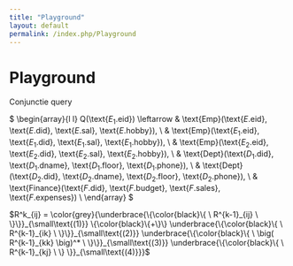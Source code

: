 ```yaml
---
title: "Playground"
layout: default
permalink: /index.php/Playground
---
```


# Playground

Conjunctie query

$ 
\begin{array}{l l}
Q(\text{$E_1$.eid}) \leftarrow & \text{Emp}(\text{$E$.eid}, \text{$E$.did}, \text{$E$.sal}, \text{$E$.hobby}), \\
& \text{Emp}(\text{$E_1$.eid}, \text{$E_1$.did}, \text{$E_1$.sal}, \text{$E_1$.hobby}), \\
& \text{Emp}(\text{$E_2$.eid}, \text{$E_2$.did}, \text{$E_2$.sal}, \text{$E_2$.hobby}), \\
& \text{Dept}(\text{$D_1$.did}, \text{$D_1$.dname}, \text{$D_1$.floor}, \text{$D_1$.phone}), \\
& \text{Dept}(\text{$D_2$.did}, \text{$D_2$.dname}, \text{$D_2$.floor}, \text{$D_2$.phone}), \\
& \text{Finance}(\text{$F$.did}, \text{$F$.budget}, \text{$F$.sales}, \text{$F$.expenses}) \\
\end{array}
$


$R^k_{ij} = \color{grey}{\underbrace{\{\color{black}\{ \ R^{k-1}_{ij} \ \}\}}_{\small\text{(1)}} \{\color{black}\{+\}\} \underbrace{\{\color{black}\{ \ R^{k-1}_{ik}  \  \}\}}_{\small\text{(2)}} \underbrace{\{\color{black}\{  \  \big( R^{k-1}_{kk} \big)^*  \  \}\}}_{\small\text{(3)}} \underbrace{\{\color{black}\{  \  R^{k-1}_{kj}  \  \} \}}_{\small\text{(4)}}}$
